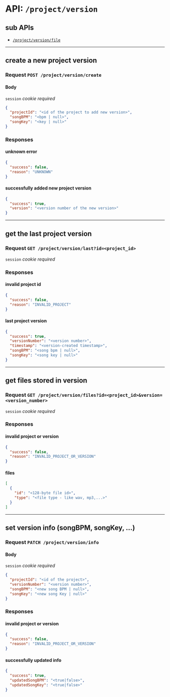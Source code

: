 # API: `/project/version`

## sub APIs

- [`/project/version/file`](file)

---
## create a new project version

### Request `POST /project/version/create`

#### Body

`session` _cookie required_

```json
{
  "projectId": "<id of the project to add new version>",
  "songBPM": "<bpm | null>",
  "songKey": "<key | null>"
}
```

### Responses

#### unknown error

```json
{
  "success": false,
  "reason": "UNKNOWN"
}
```

#### successfully added new project version

```json
{
  "success": true,
  "version": "<version number of the new version>"
}
```

---
## get the last project version

### Request `GET /project/version/last?id=<project_id>`

`session` _cookie required_

### Responses

#### invalid project id

```json
{
  "success": false,
  "reason": "INVALID_PROJECT"
}
```

#### last project version

```json
{
  "success": true,
  "versionNumber": "<version number>",
  "timestamp": "<version-created timestamp>",
  "songBPM": "<song bpm | null>",
  "songKey": "<song key | null>"
}
```

---
## get files stored in version

### Request `GET /project/version/files?id=<project_id>&version=<version_number>`

`session` _cookie required_

### Responses

#### invalid project or version

```json
{
  "success": false,
  "reason": "INVALID_PROJECT_OR_VERSION"
}
```

#### files

```json
[
  {
    "id": "<128-byte file id>",
    "type": "<file type - like wav, mp3,...>"
  }
]
```

---
## set version info (songBPM, songKey, ...)

### Request `PATCH /project/version/info`

#### Body

`session` _cookie required_

```json
{
  "projectId": "<id of the project>",
  "versionNumber": "<version number>",
  "songBPM": "<new song BPM | null>",
  "songKey": "<new song Key | null>"
}
```

### Responses

#### invalid project or version

```json
{
  "success": false,
  "reason": "INVALID_PROJECT_OR_VERSION"
}
```

#### successfully updated info

```json
{
  "success": true,
  "updatedSongBPM": "<true|false>",
  "updatedSongKey": "<true|false>"
}
```